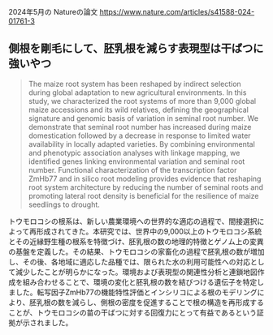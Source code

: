 
2024年5月の Natureの論文
https://www.nature.com/articles/s41588-024-01761-3

## 側根を剛毛にして、胚乳根を減らす表現型は干ばつに強いやつ

> The maize root system has been reshaped by indirect selection during global adaptation to new agricultural environments. In this study, we characterized the root systems of more than 9,000 global maize accessions and its wild relatives, defining the geographical signature and genomic basis of variation in seminal root number. We demonstrate that seminal root number has increased during maize domestication followed by a decrease in response to limited water availability in locally adapted varieties. By combining environmental and phenotypic association analyses with linkage mapping, we identified genes linking environmental variation and seminal root number. Functional characterization of the transcription factor ZmHb77 and in silico root modeling provides evidence that reshaping root system architecture by reducing the number of seminal roots and promoting lateral root density is beneficial for the resilience of maize seedlings to drought.


トウモロコシの根系は、新しい農業環境への世界的な適応の過程で、間接選択によって再形成されてきた。本研究では、世界中の9,000以上のトウモロコシ系統とその近縁野生種の根系を特徴づけ、胚乳根の数の地理的特徴とゲノム上の変異の基盤を定義した。その結果、トウモロコシの家畜化の過程で胚乳根の数が増加し、その後、各地域に適応した品種では、限られた水の利用可能性への対応として減少したことが明らかになった。環境および表現型の関連性分析と連鎖地図作成を組み合わせることで、環境の変化と胚乳根の数を結びつける遺伝子を特定しました。転写因子ZmHb77の機能特性評価とインシリコによる根のモデリングにより、胚乳根の数を減らし、側根の密度を促進することで根の構造を再形成することが、トウモロコシの苗の干ばつに対する回復力にとって有益であるという証拠が示されました。



